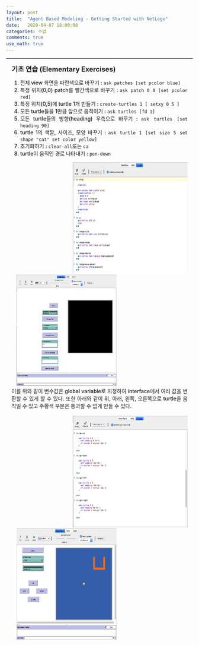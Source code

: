 ```yaml
---
layout: post
title:  "Agent Based Modeling - Getting Started with NetLogo"
date:   2020-04-07 18:00:08
categories: 수업
comments: true
use_math: true
---
```

-----
<span style = "font-weight:700; font-size:1.3em; margin-left: 0.8em; margin-right: 1em;">
기초 연습 (Elementary Exercises)
</span>
<br>
<div style = "font-weight:500; font-size:1.0em; margin-left: 1em; margin-right: 1em;text-align:justify; ">
<ol>
<li>전체 view 화면을 파란색으로 바꾸기 : <code>ask patches [set pcolor blue]</code></li>
<li>특정 위치(0,0) patch를 빨간색으로 바꾸기 : <code>ask patch 0 0 [set pcolor red]</code></li>
<li>특정 위치(0,5)에 turtle 1개 만들기 : <code>create-turtles 1 [ setxy 0 5 ]</code></li>
<li>모든 turtle들을 1만큼 앞으로 움직이기 : <code>ask turtles [fd 1]</code></li>
<li>모든 turtle들의 방향(heading) 우측으로 바꾸기 : <code>ask turtles [set heading 90]</code></li>
<li>turtle 1의 색깔, 사이즈, 모양 바꾸기 : <code>ask turtle 1 [set size 5 set shape "cat" set color yellow]</code></li>
<li>초기화하기 : <code>clear-all</code>또는 <code>ca</code></li>
<li>turtle이 움직인 경로 나타내기 : <code>pen-down</code></li>
</ol>
</div>

<div style="border: 1px; float: right;margin-left: 1em; margin-right: 1em; " >
<img src="/images/post_img/NL11.png" width="310" height="300" >
</div>
<div style="border: 1px; margin-left: 2em; margin-right: 1em; ">
<img src="/images/post_img/NL10.png" width="270" height="300">
<br>
</div>

<div style = "font-weight:500; font-size:1.0em; margin-left: 1em; margin-right: 1em;text-align:justify; ">
이를 위와 같이 변수값은 global variable로 지정하여 interface에서 여러 값을 변환할 수 있게 할 수 있다. 또한 아래와 같이 위, 아래, 왼쪽, 오른쪽으로 turtle을 움직일 수 있고 주황색 부분은 통과할 수 없게 만들 수 있다. 
<br> <br>
</div>

<div style="border: 1px; float: right;margin-left: 1em; margin-right: 1em; " >
<img src="/images/post_img/NL13.png" width="310" height="300" >
</div>
<div style="border: 1px; margin-left: 2em; margin-right: 1em; ">
<img src="/images/post_img/NL12.png" width="270" height="300">
<br>
</div>
